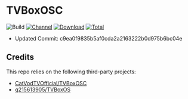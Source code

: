 # TVBoxOSC

![Build](https://shields.io/github/workflow/status/zx-kj/TVBoxOSC-Build/Build?logo=github&label=Build)
[![Channel](https://img.shields.io/badge/Follow-Telegram-blue.svg?logo=telegram)](https://t.me/zhixun_tv)
[![Download](https://img.shields.io/github/v/release/o0HalfLife0o/TVBoxOSC?color=orange&logoColor=orange&label=Download&logo=DocuSign)](https://github.com/zx-kj/TVBoxOSC-Build/releases/latest) 
[![Total](https://shields.io/github/downloads/o0HalfLife0o/TVBoxOSC/total?logo=Bookmeter&label=Counts&logoColor=yellow&color=yellow)](https://github.com/zx-kj/TVBoxOSC-Build/releases)

+ Updated Commit: c9ea0f9835b5af0cda2a2163222b0d975b6bc04e

## Credits
This repo relies on the following third-party projects:
- [CatVodTVOfficial/TVBoxOSC](https://github.com/CatVodTVOfficial/TVBoxOSC)
- [q215613905/TVBoxOS](https://github.com/q215613905/TVBoxOS)